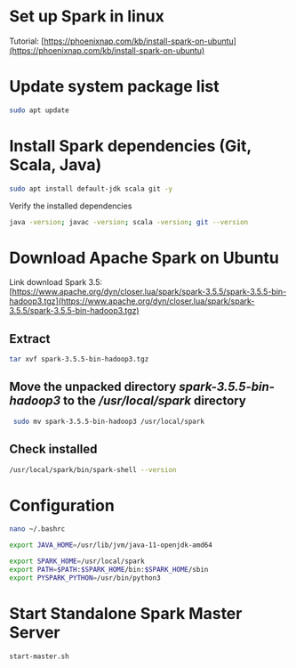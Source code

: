 # Set up Spark in linux

Tutorial: [https://phoenixnap.com/kb/install-spark-on-ubuntu](https://phoenixnap.com/kb/install-spark-on-ubuntu)

# Update system package list

```bash
sudo apt update
```

# Install Spark dependencies (Git, Scala, Java)

```bash
sudo apt install default-jdk scala git -y
```

Verify the installed dependencies

```bash
java -version; javac -version; scala -version; git --version
```

# Download Apache Spark on Ubuntu

Link download Spark 3.5: [https://www.apache.org/dyn/closer.lua/spark/spark-3.5.5/spark-3.5.5-bin-hadoop3.tgz](https://www.apache.org/dyn/closer.lua/spark/spark-3.5.5/spark-3.5.5-bin-hadoop3.tgz)

## Extract

```bash
tar xvf spark-3.5.5-bin-hadoop3.tgz 
```

## Move the unpacked directory *spark-3.5.5-bin-hadoop3* to the */usr/local/spark* directory

```bash
 sudo mv spark-3.5.5-bin-hadoop3 /usr/local/spark
```

## Check installed

```bash
/usr/local/spark/bin/spark-shell --version
```

# Configuration

```bash
nano ~/.bashrc

export JAVA_HOME=/usr/lib/jvm/java-11-openjdk-amd64

export SPARK_HOME=/usr/local/spark
export PATH=$PATH:$SPARK_HOME/bin:$SPARK_HOME/sbin
export PYSPARK_PYTHON=/usr/bin/python3

```

# Start Standalone Spark Master Server

```bash
start-master.sh
```